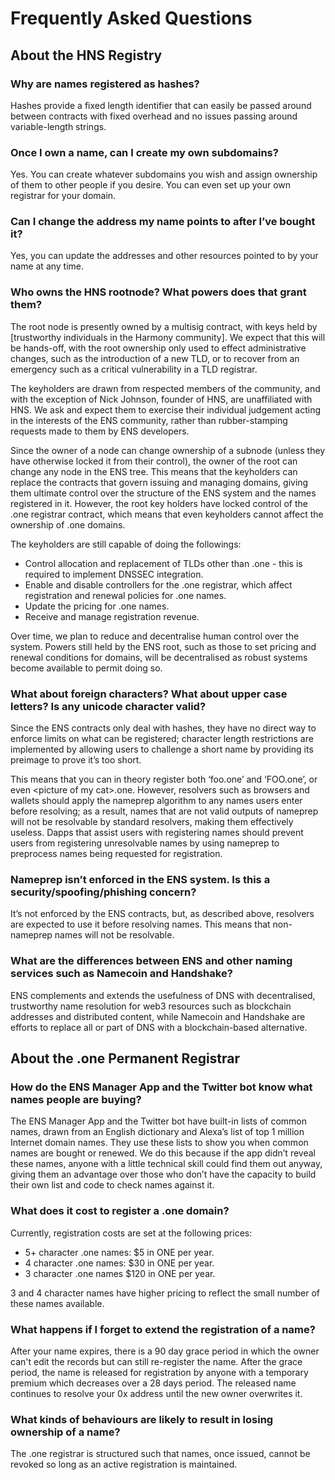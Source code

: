 # Frequently Asked Questions

## About the HNS Registry

### Why are names registered as hashes?

Hashes provide a fixed length identifier that can easily be passed around between contracts with fixed overhead and no issues passing around variable-length strings.


### Once I own a name, can I create my own subdomains?

Yes. You can create whatever subdomains you wish and assign ownership of them to other people if you desire. You can even set up your own registrar for your domain.

### Can I change the address my name points to after I’ve bought it?

Yes, you can update the addresses and other resources pointed to by your name at any time.


### Who owns the HNS rootnode? What powers does that grant them?

The root node is presently owned by a multisig contract, with keys held by [trustworthy individuals in the Harmony community]. We expect that this will be hands-off, with the root ownership only used to effect administrative changes, such as the introduction of a new TLD, or to recover from an emergency such as a critical vulnerability in a TLD registrar.

The keyholders are drawn from respected members of the community, and with the exception of Nick Johnson, founder of HNS, are unaffiliated with HNS. We ask and expect them to exercise their individual judgement acting in the interests of the ENS community, rather than rubber-stamping requests made to them by ENS developers.

Since the owner of a node can change ownership of a subnode (unless they have otherwise locked it from their control), the owner of the root can change any node in the ENS tree. This means that the keyholders can replace the contracts that govern issuing and managing domains, giving them ultimate control over the structure of the ENS system and the names registered in it. However, the root key holders have locked control of the .one registrar contract, which means that even keyholders cannot affect the ownership of .one domains.

The keyholders are still capable of doing the followings:

* Control allocation and replacement of TLDs other than .one - this is required to implement DNSSEC integration.
* Enable and disable controllers for the .one registrar, which affect registration and renewal policies for .one names.
* Update the pricing for .one names.
* Receive and manage registration revenue.

Over time, we plan to reduce and decentralise human control over the system. Powers still held by the ENS root, such as those to set pricing and renewal conditions for domains, will be decentralised as robust systems become available to permit doing so.

### What about foreign characters? What about upper case letters? Is any unicode character valid?

Since the ENS contracts only deal with hashes, they have no direct way to enforce limits on what can be registered; character length restrictions are implemented by allowing users to challenge a short name by providing its preimage to prove it’s too short.

This means that you can in theory register both ‘foo.one’ and ‘FOO.one’, or even \<picture of my cat>.one. However, resolvers such as browsers and wallets should apply the nameprep algorithm to any names users enter before resolving; as a result, names that are not valid outputs of nameprep will not be resolvable by standard resolvers, making them effectively useless. Dapps that assist users with registering names should prevent users from registering unresolvable names by using nameprep to preprocess names being requested for registration.

### Nameprep isn’t enforced in the ENS system. Is this a security/spoofing/phishing concern?

It’s not enforced by the ENS contracts, but, as described above, resolvers are expected to use it before resolving names. This means that non-nameprep names will not be resolvable.

### What are the differences between ENS and other naming services such as Namecoin and Handshake?

ENS complements and extends the usefulness of DNS with decentralised, trustworthy name resolution for web3 resources such as blockchain addresses and distributed content, while Namecoin and Handshake are efforts to replace all or part of DNS with a blockchain-based alternative.

## About the .one Permanent Registrar

### How do the ENS Manager App and the Twitter bot know what names people are buying?

The ENS Manager App and the Twitter bot have built-in lists of common names, drawn from an English dictionary and Alexa’s list of top 1 million Internet domain names. They use these lists to show you when common names are bought or renewed. We do this because if the app didn’t reveal these names, anyone with a little technical skill could find them out anyway, giving them an advantage over those who don’t have the capacity to build their own list and code to check names against it.

### What does it cost to register a .one domain?

Currently, registration costs are set at the following prices:

* 5+ character .one names: $5 in ONE per year.
* 4 character .one names: $30 in ONE per year.
* 3 character .one names $120 in ONE per year.

3 and 4 character names have higher pricing to reflect the small number of these names available.

### What happens if I forget to extend the registration of a name?

After your name expires, there is a 90 day grace period in which the owner can't edit the records but can still re-register the name. After the grace period, the name is released for registration by anyone with a temporary premium which decreases over a 28 days period. The released name continues to resolve your 0x address until the new owner overwrites it.

### What kinds of behaviours are likely to result in losing ownership of a name?

The .one registrar is structured such that names, once issued, cannot be revoked so long as an active registration is maintained.
